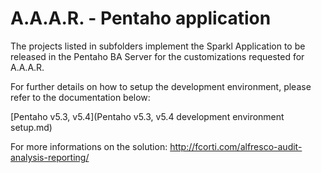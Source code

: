 A.A.A.R. - Pentaho application
===

The projects listed in subfolders implement the Sparkl Application to be released in the Pentaho BA Server for the customizations requested for A.A.A.R.

For further details on how to setup the development environment, please refer to the documentation below:

[Pentaho v5.3, v5.4](Pentaho v5.3, v5.4 development environment setup.md)

For more informations on the solution:
http://fcorti.com/alfresco-audit-analysis-reporting/
